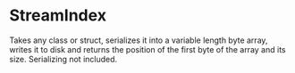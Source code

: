# StreamIndex

Takes any class or struct, serializes it into a variable length byte array, writes it to disk and returns the position of the first byte of the array and its size. Serializing not included.